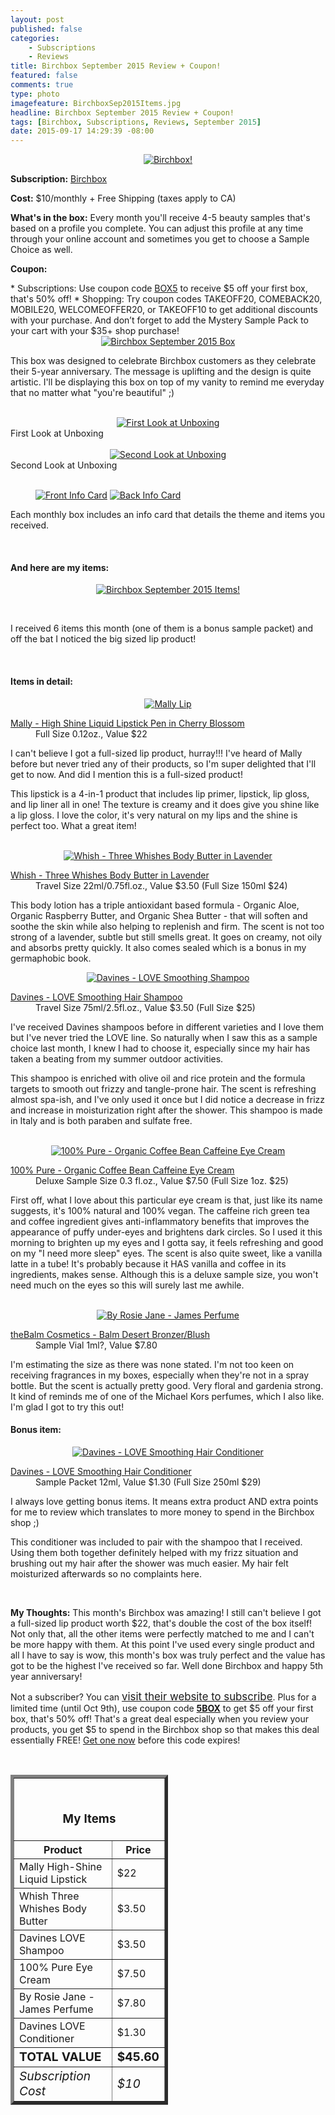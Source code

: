```yaml
---
layout: post
published: false
categories: 
    - Subscriptions
    - Reviews
title: Birchbox September 2015 Review + Coupon!
featured: false
comments: true
type: photo
imagefeature: BirchboxSep2015Items.jpg
headline: Birchbox September 2015 Review + Coupon!
tags: [Birchbox, Subscriptions, Reviews, September 2015]
date: 2015-09-17 14:29:39 -08:00
---
```


<center><a href="https://www.birchbox.com/invite/whatsupmailbox" target="_blank">
<img src="/images/BirchboxSep2015Package.jpg" border="0" style="border:none;max-width:100%;" alt="Birchbox!" />
</a></center>

<p><b>Subscription:</b> <a href="https://www.birchbox.com/invite/whatsupmailbox" target="_blank">Birchbox</a></p>
<p><b>Cost:</b> $10/monthly + Free Shipping (taxes apply to CA)</p>
<p><b>What's in the box:</b> Every month you'll receive 4-5 beauty samples that's based on a profile you complete. You can adjust this profile at any time through your online account and sometimes you get to choose a Sample Choice as well.</p>
<p><b>Coupon:</b></p>
* Subscriptions: Use coupon code <a href="https://www.birchbox.com/invite/whatsupmailbox" target="_blank">BOX5</a> to receive $5 off your first box, that's 50% off!
* Shopping: Try coupon codes TAKEOFF20, COMEBACK20, MOBILE20, WELCOMEOFFER20, or TAKEOFF10 to get additional discounts with your purchase. And don’t forget to add the Mystery Sample Pack to your cart with your $35+ shop purchase!

<br>

<center><a href="https://www.birchbox.com/invite/whatsupmailbox" target="_blank">
<img src="/images/BirchboxSep2015Box.jpg" border="0" style="border:none;max-width:100%;" alt="Birchbox September 2015 Box" />
</a></center>

<p>This box was designed to celebrate Birchbox customers as they celebrate their 5-year anniversary. The message is uplifting and the design is quite artistic. I'll be displaying this box on top of my vanity to remind me everyday that no matter what "you're beautiful" ;)</p>
<br>

<center><a href="https://www.birchbox.com/invite/whatsupmailbox" target="_blank">
<img src="/images/BirchboxSep2015OpenBox.jpg" border="0" style="border:none;max-width:100%;" alt="First Look at Unboxing" />
</a></center>
<figcaption>First Look at Unboxing</figcaption>
<br>

<center><a href="https://www.birchbox.com/invite/whatsupmailbox" target="_blank">
<img src="/images/BirchboxSep2015OpenBox2.jpg" border="0" style="border:none;max-width:100%;" alt="Second Look at Unboxing" />
</a></center>
<figcaption>Second Look at Unboxing</figcaption>
<br>

<figure class="half">
            <a href="https://www.birchbox.com/invite/whatsupmailbox" target="_blank">
<img src="/images/BirchboxSep2015Info.jpg" border="0" style="border:none;max-width:100%;" alt="Front Info Card" /></a>
            <a href="https://www.birchbox.com/invite/whatsupmailbox" target="_blank">
<img src="/images/BirchboxSep2015Info2.jpg" border="0" style="border:none;max-width:100%;" alt="Back Info Card" /></a>
</figure>

<p>Each monthly box includes an info card that details the theme and items you received.</p>
<br>

<H4>And here are my items:</H4>

<p><center><a href="https://www.birchbox.com/invite/whatsupmailbox" target="_blank">
<img src="/images/BirchboxSep2015Items.jpg" border="0" style="border:none;max-width:100%;" alt="Birchbox September 2015 Items!" /></a></center></p>
<br>

<p>I received 6 items this month (one of them is a bonus sample packet) and off the bat I noticed the big sized lip product!</p>
<br>

<H4>Items in detail:</H4>

<center><a href="https://www.birchbox.com/invite/whatsupmailbox" target="_blank">
<img src="/images/BirchboxSep2015Lip.jpg" border="0" style="border:none;max-width:100%;" alt="Mally Lip" />
</a></center>

<DL>
<DT><a href="http://www.mallybeauty.com/high-shine-liquid-lipstick-pens" target="_blank">Mally - High Shine Liquid Lipstick Pen in Cherry Blossom</a></DT>
<DD>Full Size 0.12oz., Value $22</DD>
</DL>

<p>I can't believe I got a full-sized lip product, hurray!!! I've heard of Mally before but never tried any of their products, so I'm super delighted that I'll get to now. And did I mention this is a full-sized product!</p>

<p>This lipstick is a 4-in-1 product that includes lip primer, lipstick, lip gloss, and lip liner all in one! The texture is creamy and it does give you shine like a lip gloss. I love the color, it's very natural on my lips and the shine is perfect too. What a great item!</p>

<br>

<center><a href="https://www.birchbox.com/invite/whatsupmailbox" target="_blank">
<img src="/images/BirchboxSep2015Body.jpg" border="0" style="border:none;max-width:100%;" alt="Whish - Three Whishes Body Butter in Lavender" />
</a></center>

<DL>
<DT><a href="https://www.whishbody.com/products-body-butter.php" target="_blank">Whish - Three Whishes Body Butter in Lavender</a></DT>
<DD>Travel Size 22ml/0.75fl.oz., Value $3.50 (Full Size 150ml $24)</DD>
</DL>

<p>This body lotion has a triple antioxidant based formula - Organic Aloe, Organic Raspberry Butter, and Organic Shea Butter - that will soften and soothe the skin while also helping to replenish and firm. The scent is not too strong of a lavender, subtle but still smells great. It goes on creamy, not oily and absorbs pretty quickly. It also comes sealed which is a bonus in my germaphobic book.<br>

<center><a href="https://www.birchbox.com/invite/whatsupmailbox" target="_blank">
<img src="/images/BirchboxSep2015Shampoo.jpg" border="0" style="border:none;max-width:100%;" alt="Davines - LOVE Smoothing Shampoo" />
</a></center>

<DL>
<DT><a href="http://us.davines.com/award-winning-love-smoothing-shampoo/d/1162C702" target="_blank">Davines - LOVE Smoothing Hair Shampoo</a></DT>
<DD>Travel Size 75ml/2.5fl.oz., Value $3.50 (Full Size $25)</DD>
</DL>

<p>I've received Davines shampoos before in different varieties and I love them but I've never tried the LOVE line. So naturally when I saw this as a sample choice last month, I knew I had to choose it, especially since my hair has taken a beating from my summer outdoor activities.</p>

<p>This shampoo is enriched with olive oil and rice protein and the formula targets to smooth out frizzy and tangle-prone hair. The scent is refreshing almost spa-ish, and I've only used it once but I did notice a decrease in frizz and increase in moisturization right after the shower. This shampoo is made in Italy and is both paraben and sulfate free.</p>
<br>

<center><a href="https://www.birchbox.com/invite/whatsupmailbox" target="_blank">
<img src="/images/BirchboxSep2015Eye.jpg" border="0" style="border:none;max-width:100%;" alt="100% Pure - Organic Coffee Bean Caffeine Eye Cream" />
</a></center>

<DL>
<DT><a href="http://www.100percentpure.com/products/organic-coffee-bean-caffeine-eye-cream-1oz#product-info-detail" target="_blank">100% Pure - Organic Coffee Bean Caffeine Eye Cream</a></DT>
<DD>Deluxe Sample Size 0.3 fl.oz., Value $7.50 (Full Size 1oz. $25)</DD>
</DL>

<p>First off, what I love about this particular eye cream is that, just like its name suggests, it's 100% natural and 100% vegan. The caffeine rich green tea and coffee ingredient gives anti-inflammatory benefits that improves the appearance of puffy under-eyes and brightens dark circles. So I used it this morning to brighten up my eyes and I gotta say, it feels refreshing and good on my "I need more sleep" eyes. The scent is also quite sweet, like a vanilla latte in a tube! It's probably because it HAS vanilla and coffee in its ingredients, makes sense. Although this is a deluxe sample size, you won't need much on the eyes so this will surely last me awhile.</p>
<br>

<center><a href="https://www.birchbox.com/invite/whatsupmailbox" target="_blank">
<img src="/images/BirchboxSep2015Perfume.jpg" border="0" style="border:none;max-width:100%;" alt="By Rosie Jane - James Perfume" />
</a></center>

<DL>
<DT><a href="http://www.thebalm.com/balm-desert.html" target="_blank">theBalm Cosmetics - Balm Desert Bronzer/Blush</a></DT>
<DD>Sample Vial 1ml?, Value $7.80</DD>
</DL>

<p>I'm estimating the size as there was none stated. I'm not too keen on receiving fragrances in my boxes, especially when they're not in a spray bottle. But the scent is actually pretty good. Very floral and gardenia strong. It kind of reminds me of one of the Michael Kors perfumes, which I also like. I'm glad I got to try this out!<br>

<H4><i class="icon-gift"></i> Bonus item:</H4>

<center><a href="https://www.birchbox.com/invite/whatsupmailbox" target="_blank">
<img src="/images/BirchboxSep2015Conditioner.jpg" border="0" style="border:none;max-width:100%;" alt="Davines - LOVE Smoothing Hair Conditioner" />
</a></center>

<DL>
<DT><a href="http://us.davines.com/award-winning-love-smoothing-conditioner/d/1163C705" target="_blank">Davines - LOVE Smoothing Hair Conditioner</a></DT>
<DD>Sample Packet 12ml, Value $1.30 (Full Size 250ml $29)</DD>
</DL>

<p>I always love getting bonus items. It means extra product AND extra points for me to review which translates to more money to spend in the Birchbox shop ;)</p>
<p>This conditioner was included to pair with the shampoo that I received. Using them both together definitely helped with my frizz situation and brushing out my hair after the shower was much easier. My hair felt moisturized afterwards so no complaints here.</p>

<br>

<p><i class="icon-exclamation-sign"></i><b> My Thoughts:</b> This month's Birchbox was amazing! I still can't believe I got a full-sized lip product worth $22, that's double the cost of the box itself! Not only that, all the other items were perfectly matched to me and I can't be more happy with them. At this point I've used every single product and all I have to say is wow, this month's box was truly perfect and the value has got to be the highest I've received so far. Well done Birchbox and happy 5th year anniversary!</p>

<p>Not a subscriber? You can <a href="https://www.birchbox.com/invite/whatsupmailbox"><big>visit their website to subscribe</big></a>. Plus for a limited time (until Oct 9th), use coupon code <a href="https://www.birchbox.com/invite/whatsupmailbox" target="_blank"><b>5BOX</b></a> to get $5 off your first box, that's 50% off! That's a great deal especially when you review your products, you get $5 to spend in the Birchbox shop so that makes this deal essentially FREE! <a href="https://www.birchbox.com/invite/whatsupmailbox" target="_blank">Get one now</a> before this code expires!</p>
<br>

<TABLE  BORDER="5" style="width:50%">
   <TR>
      <TH COLSPAN="2">
         <H3><BR><center>My Items</center></H3>
      </TH>
   </TR>
      <TH>Product</TH>
      <TH>Price</TH>
  <TR>
      <TD>Mally High-Shine Liquid Lipstick</TD>
      <TD>$22</TD>
   </TR>
   <TR>
      <TD>Whish Three Whishes Body Butter</TD>
      <TD>$3.50</TD>
   </TR>
    <TR>
      <TD>Davines LOVE Shampoo</TD>
      <TD>$3.50</TD>
   </TR>
    <TR>
      <TD>100% Pure Eye Cream</TD>
      <TD>$7.50</TD>
   </TR>
    <TR>
      <TD>By Rosie Jane - James Perfume</TD>
      <TD>$7.80</TD>
   </TR>
   <TR>
      <TD>Davines LOVE Conditioner</TD>
      <TD>$1.30</TD>
   </TR>
   <TR>
      <TD><b><big>TOTAL VALUE</big></b></TD>
      <TD><b><big>$45.60</big></b></TD>
   </TR>
   <TR>
      <TD><i><big>Subscription Cost</big></i></TD>
      <TD><i><big>$10</big></i></TD>
   </TR>
</TABLE>
